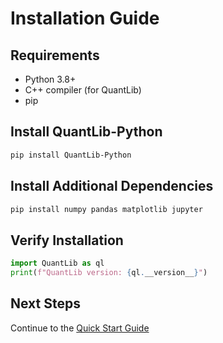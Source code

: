 # Installation Guide

## Requirements

- Python 3.8+
- C++ compiler (for QuantLib)
- pip

## Install QuantLib-Python

```bash
pip install QuantLib-Python
```

## Install Additional Dependencies

```bash
pip install numpy pandas matplotlib jupyter
```

## Verify Installation

```python
import QuantLib as ql
print(f"QuantLib version: {ql.__version__}")
```

## Next Steps

Continue to the [Quick Start Guide](quickstart.md)

